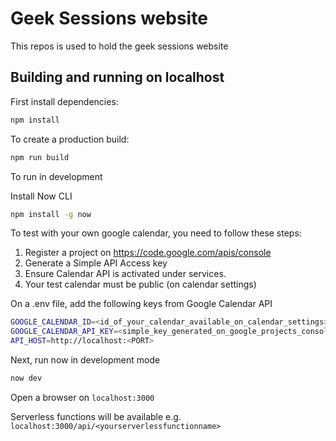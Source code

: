 # Geek Sessions website

This repos is used to hold the geek sessions website

## Building and running on localhost

First install dependencies:

```sh
npm install
```

To create a production build:

```sh
npm run build
```

To run in development

Install Now CLI

```sh
npm install -g now
```

To test with your own google calendar, you need to follow these steps:
1) Register a project on https://code.google.com/apis/console
2) Generate a Simple API Access key
3) Ensure Calendar API is activated under services.
4) Your test calendar must be public (on calendar settings)

On a .env file, add the following keys from Google Calendar API
```sh
GOOGLE_CALENDAR_ID=<id_of_your_calendar_available_on_calendar_settings>
GOOGLE_CALENDAR_API_KEY=<simple_key_generated_on_google_projects_console>
API_HOST=http://localhost:<PORT>
```

Next, run now in development mode
```sh
now dev
```

Open a browser on `localhost:3000`

Serverless functions will be available e.g. `localhost:3000/api/<yourserverlessfunctionname>`